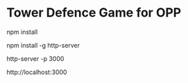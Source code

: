 # **Tower Defence Game for OPP**

npm install

npm install -g http-server

http-server -p 3000

http://localhost:3000
